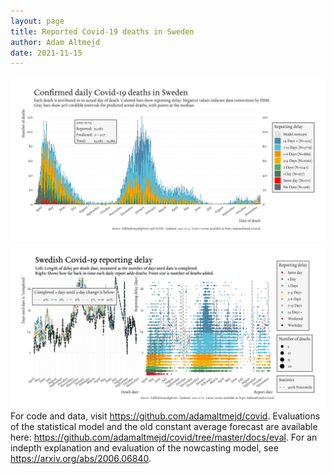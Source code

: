 ```yaml
---
layout: page
title: Reported Covid-19 deaths in Sweden
author: Adam Altmejd
date: 2021-11-15
---
```


![Graph of Swedish Covid-19 deaths with reporting delay.](deaths_lag_sweden_2021-11-15.png "Swedish Covid-19 deaths.")
![Graph of Swedish Covid-19 reporting delay in daily deaths.](lag_trend_sweden_2021-11-15.png "Trend in Swedish Covid-19 mortality reporting delay.")
For code and data, visit <https://github.com/adamaltmejd/covid>.
Evaluations of the statistical model and the old constant average forecast are available here: <https://github.com/adamaltmejd/covid/tree/master/docs/eval>.
For an indepth explanation and evaluation of the nowcasting model, see <https://arxiv.org/abs/2006.06840>.
